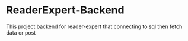 # ReaderExpert-Backend
This project backend for reader-expert that connecting to sql then fetch data or post
